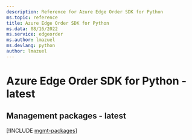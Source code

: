 ```yaml
---
description: Reference for Azure Edge Order SDK for Python
ms.topic: reference
title: Azure Edge Order SDK for Python
ms.data: 08/16/2022
ms.service: edgeorder
ms.author: lmazuel
ms.devlang: python
author: lmazuel
---
```

# Azure Edge Order SDK for Python - latest

## Management packages - latest
[!INCLUDE [mgmt-packages](edge-order-mgmt-index.md)]